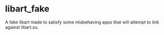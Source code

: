 libart_fake
====

A fake libart made to satisfy some misbehaving apps that will attempt to link
against libart.so.
